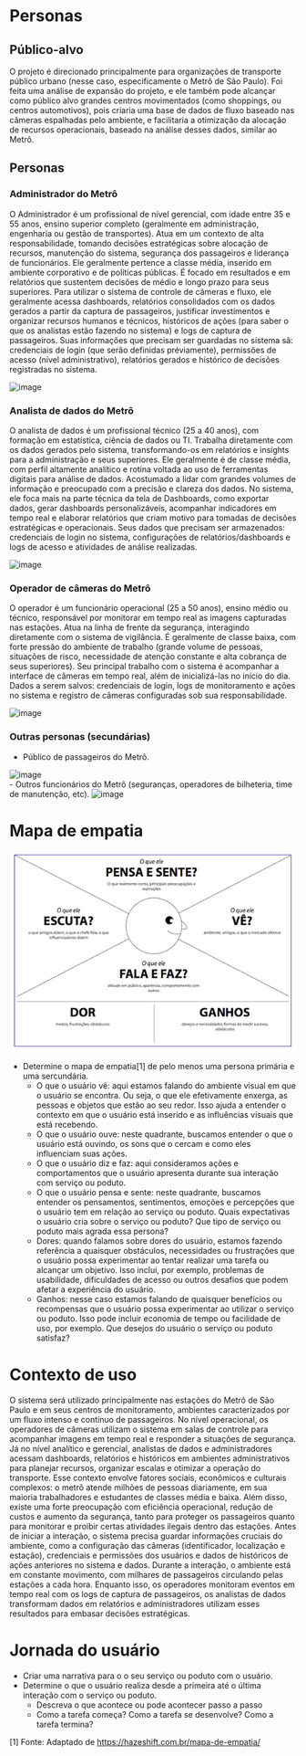 # Personas

## Público-alvo

O projeto é direcionado principalmente para organizações de transporte público urbano (nesse caso, especificamente o Metrô de São Paulo). Foi feita uma análise de expansão do projeto, e ele também pode alcançar como público alvo grandes centros movimentados (como shoppings, ou centros automotivos), pois criaria uma base de dados de fluxo baseado nas câmeras espalhadas pelo ambiente, e facilitaria a otimização da alocação de recursos operacionais, baseado na análise desses dados, similar ao Metrô.

## Personas

### Administrador do Metrô
O Administrador é um profissional de nível gerencial, com idade entre 35 e 55 anos, ensino superior completo (geralmente em administração, engenharia ou gestão de transportes). Atua em um contexto de alta responsabilidade, tomando decisões estratégicas sobre alocação de recursos, manutenção do sistema, segurança dos passageiros e liderança de funcionários. Ele geralmente pertence a classe média, inserido em ambiente corporativo e de políticas públicas. É focado em resultados e em relatórios que sustentem decisões de médio e longo prazo para seus superiores. Para utilizar o sistema de controle de câmeras e fluxo, ele geralmente acessa dashboards, relatórios consolidados com os dados gerados a partir da captura de passageiros, justificar investimentos e organizar recursos humanos e técnicos, históricos de ações (para saber o que os analistas estão fazendo no sistema) e logs de captura de passageiros. Suas informações que precisam ser guardadas no sistema sã: credenciais de login (que serão definidas préviamente), permissões de acesso (nível administrativo), relatórios gerados e histórico de decisões registradas no sistema.

<img width="177" height="256" alt="image" src="https://github.com/user-attachments/assets/7775d20f-1dd2-4255-98a3-a4162d884349" />

### Analista de dados do Metrô
O analista de dados é um profissional técnico (25 a 40 anos), com formação em estatística, ciência de dados ou TI. Trabalha diretamente com os dados gerados pelo sistema, transformando-os em relatórios e insights para a administração e seus superiores. Ele geralmente é de classe média, com perfil altamente analítico e rotina voltada ao uso de ferramentas digitais para análise de dados. Acostumado a lidar com grandes volumes de informação e preocupado com a precisão e clareza dos dados. No sistema, ele foca mais na parte técnica da tela de Dashboards, como exportar dados, gerar dashboards personalizáveis, acompanhar indicadores em tempo real e elaborar relatórios que criam motivo para tomadas de decisões estratégicas e operacionais. Seus dados que precisam ser armazenados: credenciais de login no sistema, configurações de relatórios/dashboards e logs de acesso e atividades de análise realizadas.

<img width="500" height="280" alt="image" src="https://github.com/user-attachments/assets/572b9fa1-1e49-414e-b874-8b8397962201" />

### Operador de câmeras do Metrô
O operador é um funcionário operacional (25 a 50 anos), ensino médio ou técnico, responsável por monitorar em tempo real as imagens capturadas nas estações. Atua na linha de frente da segurança, interagindo diretamente com o sistema de vigilância. É geralmente de classe baixa, com forte pressão do ambiente de trabalho (grande volume de pessoas, situações de risco, necessidade de atenção constante e alta cobrança de seus superiores). Seu principal trabalho com o sistema é acompanhar a interface de câmeras em tempo real, além de inicializá-las no início do dia. Dados a serem salvos: credenciais de login, logs de monitoramento e ações no sistema e registro de câmeras configuradas sob sua responsabilidade.

<img width="500" height="310" alt="image" src="https://github.com/user-attachments/assets/21bdccd8-26e3-4f6d-96bf-b4c0e2e2d1a3" />

### Outras personas (secundárias)
- Público de passageiros do Metrô.

<img width="117" height="70" alt="image" src="https://github.com/user-attachments/assets/20c84986-0f71-4212-b943-c7a4fa22dd11" />
<br>
- Outros funcionários do Metrô (seguranças, operadores de bilheteria, time de manutenção, etc).

<img width="120" height="80" alt="image" src="https://github.com/user-attachments/assets/fd87f5db-1cc5-4d66-a3c6-a64961c40ad0" />

# Mapa de empatia

![Mapa de empatia](imagens/empatia.png)

- Determine o mapa de empatia[1] de pelo menos uma persona primária e uma sercundária.
  - O que o usuário vê: aqui estamos falando do ambiente visual em que o usuário se encontra. Ou seja, o que ele efetivamente enxerga, as pessoas e objetos que estão ao seu redor. Isso ajuda a entender o contexto em que o usuário está inserido e as influências visuais que está recebendo.
  - O que o usuário ouve: neste quadrante, buscamos entender o que o usuário está ouvindo, os sons que o cercam e como eles influenciam suas ações.
  - O que o usuário diz e faz: aqui consideramos ações e comportamentos que o usuário apresenta durante sua interação com serviço ou poduto.
  - O que o usuário pensa e sente: neste quadrante, buscamos entender os pensamentos, sentimentos, emoções e percepções que o usuário tem em relação ao serviço ou poduto. Quais expectativas o usuário cria sobre o serviço ou poduto?
  Que tipo de serviço ou poduto mais agrada essa persona?
  - Dores: quando falamos sobre dores do usuário, estamos fazendo referência a quaisquer obstáculos, necessidades ou frustrações que o usuário possa experimentar ao tentar realizar uma tarefa ou alcançar um objetivo. Isso inclui, por exemplo, problemas de usabilidade, dificuldades de acesso ou outros desafios que podem afetar a experiência do usuário.
  - Ganhos: nesse caso estamos falando de quaisquer benefícios ou recompensas que o usuário possa experimentar ao utilizar o serviço ou poduto. Isso pode incluir economia de tempo ou facilidade de uso, por exemplo. Que desejos do usuário o serviço ou poduto satisfaz?

# Contexto de uso

O sistema será utilizado principalmente nas estações do Metrô de São Paulo e em seus centros de monitoramento, ambientes caracterizados por um fluxo intenso e contínuo de passageiros. No nível operacional, os operadores de câmeras utilizam o sistema em salas de controle para acompanhar imagens em tempo real e responder a situações de segurança. Já no nível analítico e gerencial, analistas de dados e administradores acessam dashboards, relatórios e históricos em ambientes administrativos para planejar recursos, organizar escalas e otimizar a operação do transporte. Esse contexto envolve fatores sociais, econômicos e culturais complexos: o metrô atende milhões de pessoas diariamente, em sua maioria trabalhadores e estudantes de classes média e baixa. Além disso, existe uma forte preocupação com eficiência operacional, redução de custos e aumento da segurança, tanto para proteger os passageiros quanto para monitorar e proibir certas atividades ilegais dentro das estações.
Antes de iniciar a interação, o sistema precisa guardar informações cruciais do ambiente, como a configuração das câmeras (identificador, localização e estação), credenciais e permissões dos usuários e dados de históricos de ações anteriores no sistema e dados. Durante a interação, o ambiente está em constante movimento, com milhares de passageiros circulando pelas estações a cada hora. Enquanto isso, os operadores monitoram eventos em tempo real com os logs de captura de passageiros, os analistas de dados transformam dados em relatórios e administradores utilizam esses resultados para embasar decisões estratégicas.

# Jornada do usuário

- Criar uma narrativa para o o seu serviço ou poduto com o usuário.
- Determine o que o usuário realiza desde a primeira até o última interação com o serviço ou poduto.
  - Descreva o que acontece ou pode acontecer passo a passo
  - Como a tarefa começa? Como a tarefa se desenvolve? Como a tarefa termina?




[1] Fonte: Adaptado de <https://hazeshift.com.br/mapa-de-empatia/>
